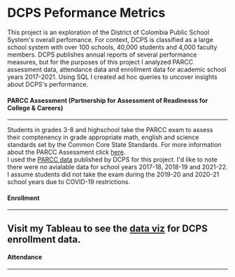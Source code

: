 # DCPS Peformance Metrics 

This project is an exploration of the District of Colombia Public School System's overall perfomance. For context, DCPS is classified as a large school system with over 100 schools, 40,000 students and 4,000 faculty members. DCPS publishes annual reports of several performance measures, but for the purposes of this project I analyzed PARCC assessment data, attendance data and enrollment data for academic school years 2017-2021. Using SQL I created ad hoc queries to uncover insights about DCPS's performance. 

#### PARCC Assessment (Partnership for Assessment of Readinesss for College & Careers)
---
Students in grades 3-8 and highschool take the PARCC exam to assess their comptenency in grade appropriate math, english and science standards set by the Common Core State Standards. For more information about the PARCC Assessment click [here](https://osse.dc.gov/parcc).\
I used the  [PARCC data](https://dcps.dc.gov/publication/dcps-data-set-parcc) published by DCPS for this project. I'd like to note there were no avialable data for school years 2017-18, 2018-19 and 2021-22. I assume students did not take the exam during the 2019-20 and 2020-21 school years due to COVID-19 restrictions.

#### Enrollment
---
Visit my Tableau to see the [data viz](https://public.tableau.com/views/DCPS2021-22Enrollment/DCPSSY2021-22EnrollmentData?:language=en-US&:display_count=n&:origin=viz_share_link) for DCPS enrollment data.
---
#### Attendance
---







